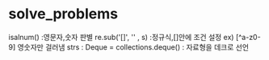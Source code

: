 # solve_problems

isalnum() :영문자,숫자 판별
re.sub('[]', '' , s) :정규식,[]안에 조건 설정 ex) [^a-z0-9] 영숫자만 걸러냄
strs : Deque  = collections.deque() : 자료형을 데크로 선언
